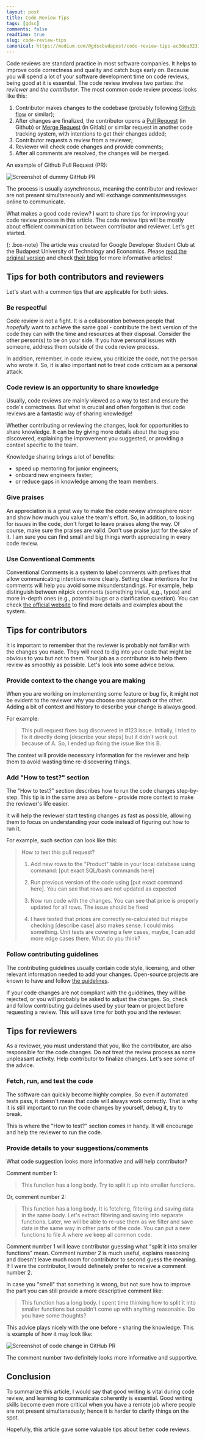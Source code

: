 ```yaml
---
layout: post
title: Code Review Tips
tags: [gdsc]
comments: false
readtime: true
slug: code-review-tips
canonical: https://medium.com/@gdscbudapest/code-review-tips-ac3dea32312b
---
```


Code reviews are standard practice in most software companies. It helps to improve code correctness and quality and catch bugs early on. Because you will spend a lot of your software development time on code reviews, being good at it is essential. The code review involves two parties: *the reviewer* and *the contributor*. The most common code review process looks like this:

1. Contributor makes changes to the codebase (probably following [Github flow](https://docs.github.com/en/get-started/quickstart/github-flow) or similar);
2. After changes are finalized, the contributor opens a [Pull Request](https://docs.github.com/en/pull-requests/collaborating-with-pull-requests/reviewing-changes-in-pull-requests/about-pull-request-reviews) (in Github) or [Merge Request](https://docs.gitlab.com/ee/user/project/merge_requests/reviews/) (in Gitlab) or similar request in another code tracking system, with intentions to get their changes added;
3. Contributor requests a review from a reviewer;
4. Reviewer will check code changes and provide comments;
5. After all comments are resolved, the changes will be merged.

An example of Github Pull Request (PR):

![Screenshot of dummy GitHub PR](/assets/posts/code-review-tips/dummy_PR.png)

The process is usually asynchronous, meaning the contributor and reviewer are not present simultaneously and will exchange comments/messages online to communicate.

What makes a good code review? I want to share tips for improving your code review process in this article. The code review tips will be mostly about efficient communication between contributor and reviewer. Let's get started.

{: .box-note}
The article was created for Google Developer Student Club at the Budapest University of Technology and Economics. Please [read the original version](https://medium.com/@gdscbme/code-review-tips-ac3dea32312b) and check [their blog](https://medium.com/@gdscbme) for more informative articles!

## Tips for both contributors and reviewers

Let's start with a common tips that are applicable for both sides.

### Be respectful

Code review is not a fight. It is a collaboration between people that *hopefully* want to achieve the same goal - contribute the best version of the code they can with the time and resources at their disposal. Consider the other person(s) to be on your side. If you have personal issues with someone, address them outside of the code review process.

In addition, remember, in code review, you criticize the code, not the person who wrote it. So, it is also important not to treat code criticism as a personal attack.

### Code review is an opportunity to share knowledge

Usually, code reviews are mainly viewed as a way to test and ensure the code's correctness. But what is crucial and often forgotten is that code reviews are a fantastic way of sharing knowledge!

Whether contributing or reviewing the changes, look for opportunities to share knowledge. It can be by giving more details about the bug you discovered, explaining the improvement you suggested, or providing a context specific to the team.

Knowledge sharing brings a lot of benefits:

- speed up mentoring for junior engineers;
- onboard new engineers faster;
- or reduce gaps in knowledge among the team members.

### Give praises

An appreciation is a great way to make the code review atmosphere nicer and show how much you value the team's effort. So, in addition, to looking for issues in the code, don't forget to leave praises along the way. Of course, make sure the praises are valid. Don't use praise just for the sake of it. I am sure you can find small and big things worth appreciating in every code review.

### Use Conventional Comments

Conventional Comments is a system to label comments with prefixes that allow communicating intentions more clearly. Setting clear intentions for the comments will help you avoid some misunderstandings. For example, help distinguish between nitpick comments (something trivial, e.g., typos) and more in-depth ones (e.g., potential bugs or a clarification question). You can check [the official website](https://conventionalcomments.org) to find more details and examples about the system.

## Tips for contributors

 It is important to remember that the reviewer is probably not familiar with the changes you made. They will need to dig into your code that might be obvious to you but not to them. Your job as a contributor is to help them review as smoothly as possible. Let's look into some advice below.

### Provide context to the change you are making

When you are working on implementing some feature or bug fix, it might not be evident to the reviewer why you choose one approach or the other. Adding a bit of context and history to describe your change is always good.

For example:


> This pull request fixes bug discovered in #123 issue. Initially, I tried to fix it directly doing [describe your steps] but it didn't work out because of A. So, I ended up fixing the issue like this B.

The context will provide necessary information for the reviewer and help them to avoid wasting time re-discovering things.

### Add "How to test?" section

The "How to test?" section describes how to run the code changes step-by-step. This tip is in the same area as before - provide more context to make the reviewer's life easier.

It will help the reviewer start testing changes as fast as possible, allowing them to focus on understanding your code instead of figuring out how to run it.

For example, such section can look like this:


> How to test this pull request?
>
> 1. Add new rows to the "Product" table in your local database using command: [put exact SQL/bash commands here]
>
> 2. Run previous version of the code using [put exact command here]. You can see that rows are not updated as expected
>
> 3. Now run code with the changes. You can see that price is properly updated for all rows. The issue should be fixed
>
> 4. I have tested that prices are correctly re-calculated but maybe checking [describe case] also makes sense. 
> I could miss something. Unit tests are covering a few cases, maybe, I can add more edge cases there. What do you think?

### Follow contributing guidelines

The contributing guidelines usually contain code style, licensing, and other relevant information needed to add your changes. Open-source projects are known to have and follow [the guidelines](https://en.wikipedia.org/wiki/Contributing_guidelines).

If your code changes are not compliant with the guidelines, they will be rejected, or you will probably be asked to adjust the changes. So, check and follow contributing guidelines used by your team or project before requesting a review. This will save time for both you and the reviewer.

## Tips for reviewers

As a reviewer, you must understand that you, like the contributor, are also responsible for the code changes. Do not treat the review process as some unpleasant activity. Help contributor to finalize changes. Let's see some of the advice.

### Fetch, run, and test the code

The software can quickly become highly complex. So even if automated tests pass, it doesn't mean that code will always work correctly. That is why it is still important to run the code changes by yourself, debug it, try to break.

This is where the "How to test?" section comes in handy. It will encourage and help the reviewer to run the code.

### Provide details to your suggestions/comments

What code suggestion looks more informative and will help contributor?

Comment number 1:

> This function has a long body. Try to split it up into smaller functions.

Or, comment number 2:

> This function has a long body. It is fetching, filtering and saving data in the same body. Let's extract filtering and saving into separate functions. Later, we will be able to re-use them as we filter and save data in the same way in other parts of the code. You can put a new functions to file A where we keep all common code.

Comment number 1 will leave contributor guessing what "split it into smaller functions" mean. Comment number 2 is much useful, explains reasoning and doesn't leave much room for contributor to second guess the meaning. If I were the contributor, I would definetely prefer to receive a comment number 2.

In case you "smell" that something is wrong, but not sure how to improve the part you can still provide a more descriptive comment like:

> This function has a long body. I spent time thinking how to split it into smaller functions but couldn't come up with anything reasonable. Do you have some thoughts?

This advice plays nicely with the one before - sharing the knowledge. This is example of how it may look like:

![Screenshot of code change in GitHub PR](/assets/posts/code-review-tips/list_example.png)

The comment number two definitely looks more informative and supportive.

## Conclusion

To summarize this article, I would say that good writing is vital during code review, and learning to communicate coherently is essential. Good writing skills become even more critical when you have a remote job where people are not present simultaneously; hence it is harder to clarify things on the spot.

Hopefully, this article gave some valuable tips about better code reviews.

